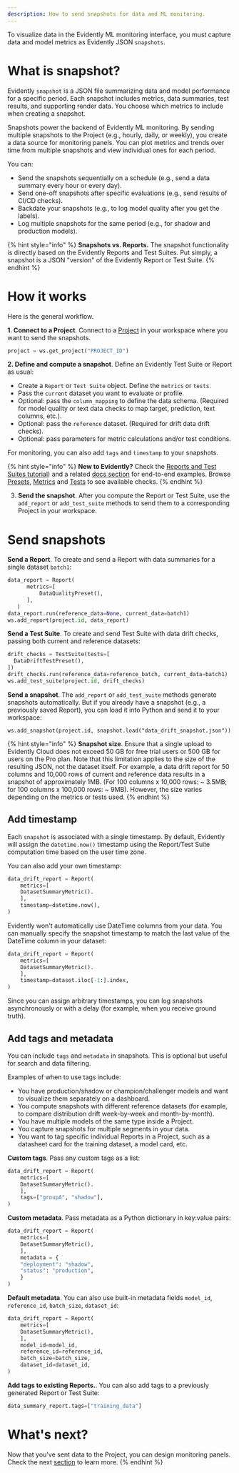 ```yaml
---
description: How to send snapshots for data and ML monitoring.
---   
```


To visualize data in the Evidently ML monitoring interface, you must capture data and model metrics as Evidently JSON `snapshots`. 

# What is snapshot?

Evidently `snapshot` is a JSON file summarizing data and model performance for a specific period. Each snapshot includes metrics, data summaries, test results, and supporting render data. You choose which metrics to include when creating a snapshot.

Snapshots power the backend of Evidently ML monitoring. By sending multiple snapshots to the Project (e.g., hourly, daily, or weekly), you create a data source for monitoring panels. You can plot metrics and trends over time from multiple snapshots and view individual ones for each period.

You can:
* Send the snapshots sequentially on a schedule (e.g., send a data summary every hour or every day).
* Send one-off snapshots after specific evaluations (e.g., send results of CI/CD checks).
* Backdate your snapshots (e.g., to log model quality after you get the labels).
* Log multiple snapshots for the same period (e.g., for shadow and production models).

{% hint style="info" %}
**Snapshots vs. Reports.** The snapshot functionality is directly based on the Evidently Reports and Test Suites. Put simply, a snapshot is a JSON "version" of the Evidently Report or Test Suite. 
{% endhint %}

# How it works

Here is the general workflow.

**1. Connect to a Project**. Connect to a [Project](add_project.md) in your workspace where you want to send the snapshots.

```python
project = ws.get_project("PROJECT_ID")
```

**2. Define and compute a snapshot**. Define an Evidently Test Suite or Report as usual:
* Create a `Report` or `Test Suite` object. Define the `metrics` or `tests`.
* Pass the `current` dataset you want to evaluate or profile.
* Optional: pass the `column_mapping` to define the data schema. (Required for model quality or text data checks to map target, prediction, text columns, etc.).
* Optional: pass the `reference` dataset. (Required for drift data drift checks).
* Optional: pass parameters for metric calculations and/or test conditions.

For monitoring, you can also add `tags` and `timestamp` to your snapshots. 

{% hint style="info" %}
**New to Evidently?** Check the [Reports and Test Suites tutorial](../get-started/tutorial.md)) and a related [docs section](../tests-and-reports/) for end-to-end examples.  Browse [Presets](../presets/all-presets.md), [Metrics](../reference/all-metrics.md) and [Tests](../reference/all-tests.md) to see available checks.
{% endhint %}

3. **Send the snapshot**. After you compute the Report or Test Suite, use the `add_report` or `add_test_suite` methods to send them to a corresponding Project in your workspace.

# Send snapshots

**Send a Report**. To create and send a Report with data summaries for a single dataset `batch1`:

```python
data_report = Report(
      metrics=[
          DataQualityPreset(),
      ],
   )
data_report.run(reference_data=None, current_data=batch1)
ws.add_report(project.id, data_report)
```

**Send a Test Suite**. To create and send Test Suite with data drift checks, passing both current and reference datasets:

```python
drift_checks = TestSuite(tests=[
  DataDriftTestPreset(),
])
drift_checks.run(reference_data=reference_batch, current_data=batch1)
ws.add_test_suite(project.id, drift_checks)
```

**Send a snapshot**. The `add_report` or `add_test_suite` methods generate snapshots automatically. But if you already have a snapshot (e.g., a previously saved Report), you can load it into Python and send it to your workspace:

```
ws.add_snapshot(project.id, snapshot.load("data_drift_snapshot.json"))
```

{% hint style="info" %}
**Snapshot size**. Ensure that a single upload to Evidently Cloud does not exceed 50 GB for free trial users or 500 GB for users on the Pro plan. Note that this limitation applies to the size of the resulting JSON, not the dataset itself. For example, a data drift report for 50 columns and 10,000 rows of current and reference data results in a snapshot of approximately 1MB. (For 100 columns x 10,000 rows: ~ 3.5MB; for 100 columns x 100,000 rows: ~ 9MB). However, the size varies depending on the metrics or tests used.
{% endhint %}

## Add timestamp

Each `snapshot` is associated with a single timestamp. By default, Evidently will assign the `datetime.now()` timestamp using the Report/Test Suite computation time based on the user time zone.

You can also add your own timestamp: 

```python
data_drift_report = Report(
	metrics=[
	DatasetSummaryMetric().
	],
	timestamp=datetime.now(),
)
```

Evidently won't automatically use DateTime columns from your data. You can manually specify the snapshot timestamp to match the last value of the DateTime column in your dataset:

```python
data_drift_report = Report(
	metrics=[
	DatasetSummaryMetric().
	],
	timestamp=dataset.iloc[-1:].index,
)
```

Since you can assign arbitrary timestamps, you can log snapshots asynchronously or with a delay (for example, when you receive ground truth).

## Add tags and metadata

You can include `tags` and `metadata` in snapshots. This is optional but useful for search and data filtering.

Examples of when to use tags include:
* You have production/shadow or champion/challenger models and want to visualize them separately on a dashboard.
* You compute snapshots with different reference datasets (for example, to compare distribution drift week-by-week and month-by-month).
* You have multiple models of the same type inside a Project.
* You capture snapshots for multiple segments in your data.
* You want to tag specific individual Reports in a Project, such as a datasheet card for the training dataset, a model card, etc.

**Custom tags**. Pass any custom tags as a list: 

```python
data_drift_report = Report(
	metrics=[
	DatasetSummaryMetric().
	],
	tags=["groupA", "shadow"],
)
```

**Custom metadata**. Pass metadata as a Python dictionary in key:value pairs:

```python
data_drift_report = Report(
	metrics=[
	DatasetSummaryMetric(),
	],
	metadata = {
	"deployment": "shadow",
	"status": "production",
	}
)
```

**Default metadata**. You can also use built-in metadata fields `model_id`, `reference_id`, `batch_size`, `dataset_id`:

```python
data_drift_report = Report(
	metrics=[
	DatasetSummaryMetric(),
	],
	model_id=model_id,
	reference_id=reference_id,
	batch_size=batch_size,
	dataset_id=dataset_id,
)
```

**Add tags to existing Reports.**. You can also add tags to a previously generated Report or Test Suite:

```python
data_summary_report.tags=["training_data"]
```

# What's next?

Now that you've sent data to the Project, you can design monitoring panels. Check the next [section](design_dashboard.md.md) to learn more.
{% endhint %}


